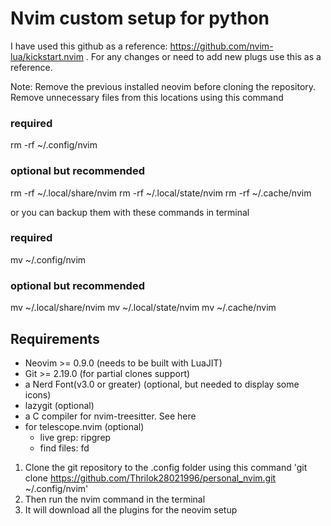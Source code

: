 
# Nvim custom setup for python

I have used this github as a reference: https://github.com/nvim-lua/kickstart.nvim . For any changes or need to add new plugs use this as a reference.

Note: Remove the previous installed neovim before cloning the repository.
Remove unnecessary files from this locations using this command

### required

rm -rf ~/.config/nvim

### optional but recommended

rm -rf ~/.local/share/nvim
rm -rf ~/.local/state/nvim
rm -rf ~/.cache/nvim

or you can backup them with these commands in terminal

### required

mv ~/.config/nvim

### optional but recommended

mv ~/.local/share/nvim
mv ~/.local/state/nvim
mv ~/.cache/nvim

## Requirements

- Neovim >= 0.9.0 (needs to be built with LuaJIT)
- Git >= 2.19.0 (for partial clones support)
- a Nerd Font(v3.0 or greater) (optional, but needed to display some icons)
- lazygit (optional)
- a C compiler for nvim-treesitter. See here
- for telescope.nvim (optional)
  - live grep: ripgrep
  - find files: fd

1. Clone the git repository to the .config folder
   using this command 'git clone https://github.com/Thrilok28021996/personal_nvim.git ~/.config/nvim'
2. Then run the nvim command in the terminal
3. It will download all the plugins for the neovim setup
